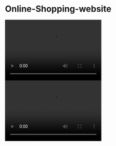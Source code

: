 # Online-Shopping-website
<video width="320" height="200" controls preload> 
    <source src="Media1.1.mp4"></source> 
    <source src="video.webm"></source> 
</video>
<video width="320" height="200" controls preload> 
    <source src="Media1.2.mp4"></source> 
    <source src="video.webm"></source> 
</video>
